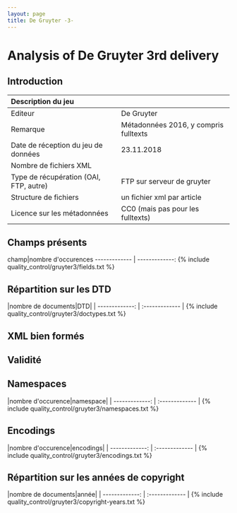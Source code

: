 ```yaml
---
layout: page
title: De Gruyter -3-
---
```

# Analysis of De Gruyter 3rd delivery

## Introduction

|Description du jeu||
| :------------- | :------------- |
|Editeur|De Gruyter|
|Remarque|Métadonnées 2016, y compris fulltexts|
|Date de réception du jeu de données|23.11.2018|
|Nombre de fichiers XML||
|Type de récupération (OAI, FTP, autre)|FTP sur serveur de gruyter|
|Structure de fichiers|un fichier xml par article|
|Licence sur les métadonnées|CC0 (mais pas pour les fulltexts)|

## Champs présents

<div markdown="1">
champ|nombre d'occurences
------------- | -------------:
{% include quality_control/gruyter3/fields.txt %}
</div>



## Répartition sur les DTD

<div markdown="1">
|nombre de documents|DTD|
| -------------: | :------------- |
{% include quality_control/gruyter3/doctypes.txt %}
</div>



## XML bien formés


## Validité



## Namespaces

<div markdown="1">
|nombre d'occurence|namespace|
| -------------: | :------------- |
{% include quality_control/gruyter3/namespaces.txt %}
</div>

## Encodings

<div markdown="1">
|nombre d'occurence|encodings|
| -------------: | :------------- |
{% include quality_control/gruyter3/encodings.txt %}
</div>




## Répartition sur les années de copyright

<div markdown="1">
|nombre de documents|année|
| -------------: | :------------- |
{% include quality_control/gruyter3/copyright-years.txt %}
</div>
